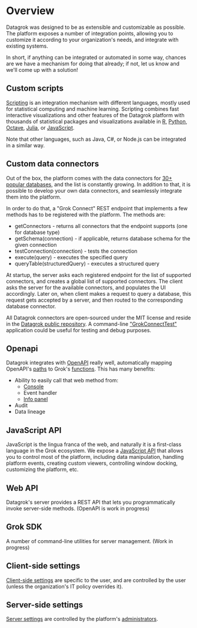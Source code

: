 <!-- TITLE: Integration -->
<!-- SUBTITLE: -->

# Overview

Datagrok was designed to be as extensible and customizable as possible. The platform exposes a number of 
integration points, allowing you to customize it according to your organization's needs, and integrate
with existing systems.

In short, if anything can be integrated or automated in some way, chances are we have a mechanism 
for doing that already; if not, let us know and we'll come up with a solution! 

## Custom scripts

[Scripting](../develop/scripting.md) is an integration mechanism with different languages,
mostly used for statistical computing and machine learning. 
Scripting combines fast interactive visualizations and other features of the Datagrok platform 
with thousands of statistical packages and visualizations available in 
[R](https://www.r-project.org/about.html), [Python](https://www.python.org), [Octave](https://octave.org/),
[Julia](https://julialang.org), or [JavaScript](https://www.javascript.com).

Note that other languages, such as Java, C#, or Node.js can be integrated in a similar way.

## Custom data connectors

Out of the box, the platform comes with the data connectors for [30+ popular databases](../access/data-connection.md#connectors), and the list is constantly growing. In addition to that, it is possible to develop your own data connectors, and seamlessly integrate them
into the platform.

In order to do that, a "Grok Connect" REST endpoint that implements a few methods has to be registered with the platform. 
The methods are:
* getConnectors - returns all connectors that the endpoint supports (one for database type)
* getSchema(connection) - if applicable, returns database schema for the given connection
* testConnection(connection) - tests the connection
* execute(query) - executes the specified query
* queryTable(structuredQuery) - executes a structured query

At startup, the server asks each registered endpoint for the list of supported connectors, and 
creates a global list of supported connectors. The client asks the server for the available connectors,
and populates the UI accordingly. Later on, when client makes a request to query a database, this request
gets accepted by a server, and then routed to the corresponding database connector.

All Datagrok connectors are open-sourced under the MIT license and reside in the 
[Datagrok public repository](https://github.com/datagrok-ai/public/tree/master/connectors).
A command-line ["GrokConnectTest"](https://github.com/datagrok-ai/public/tree/master/connectors/grok_connect/src/test/java/grok_connect) 
application could be useful for testing and debug purposes. 

## Openapi

Datagrok integrates with [OpenAPI](../access/open-api.md) really well, automatically mapping
OpenAPI's [paths](https://swagger.io/docs/specification/basic-structure/) to Grok's [functions](../overview/functions/function.md).
This has many benefits:
* Ability to easily call that web method from:
  * [Console](../overview/navigation.md#console)
  * Event handler
  * [Info panel](../discover/info-panels.md)
* Audit
* Data lineage

## JavaScript API

JavaScript is the lingua franca of the web, and naturally it is a first-class language in the Grok ecosystem. 
We expose a [JavaScript API](../develop/js-api.md) that allows you to control most of the platform, including
data manipulation, handling platform events, creating custom viewers, controlling window docking,
customizing the platform, etc.  

## Web API

Datagrok's server provides a REST API that lets you programmatically invoke server-side methods. 
(OpenAPI is work in progress)

## Grok SDK

A number of command-line utilities for server management. (Work in progress)

## Client-side settings

[Client-side settings](../overview/navigation.md#settings) are specific to the user, and are controlled by the user (unless 
the organization's IT policy overrides it).

## Server-side settings

[Server settings](../overview/settings-server.md) are controlled by the platform's [administrators](../govern/security.md).
